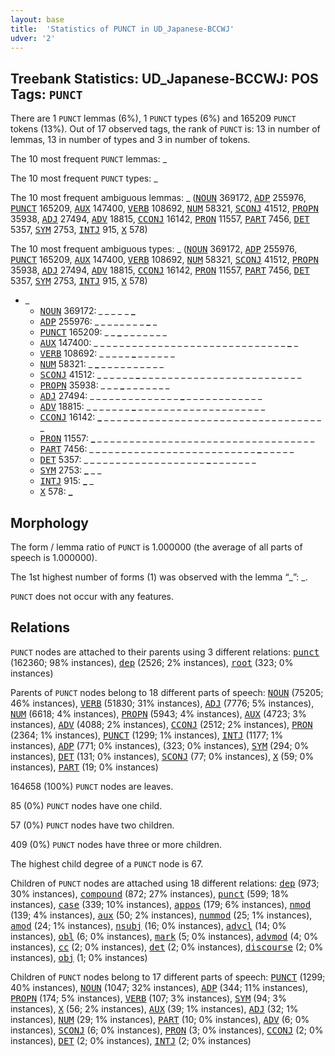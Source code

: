 ```yaml
---
layout: base
title:  'Statistics of PUNCT in UD_Japanese-BCCWJ'
udver: '2'
---
```


## Treebank Statistics: UD_Japanese-BCCWJ: POS Tags: `PUNCT`

There are 1 `PUNCT` lemmas (6%), 1 `PUNCT` types (6%) and 165209 `PUNCT` tokens (13%).
Out of 17 observed tags, the rank of `PUNCT` is: 13 in number of lemmas, 13 in number of types and 3 in number of tokens.

The 10 most frequent `PUNCT` lemmas: _

The 10 most frequent `PUNCT` types:  _

The 10 most frequent ambiguous lemmas: _ (<tt><a href="ja_bccwj-pos-NOUN.html">NOUN</a></tt> 369172, <tt><a href="ja_bccwj-pos-ADP.html">ADP</a></tt> 255976, <tt><a href="ja_bccwj-pos-PUNCT.html">PUNCT</a></tt> 165209, <tt><a href="ja_bccwj-pos-AUX.html">AUX</a></tt> 147400, <tt><a href="ja_bccwj-pos-VERB.html">VERB</a></tt> 108692, <tt><a href="ja_bccwj-pos-NUM.html">NUM</a></tt> 58321, <tt><a href="ja_bccwj-pos-SCONJ.html">SCONJ</a></tt> 41512, <tt><a href="ja_bccwj-pos-PROPN.html">PROPN</a></tt> 35938, <tt><a href="ja_bccwj-pos-ADJ.html">ADJ</a></tt> 27494, <tt><a href="ja_bccwj-pos-ADV.html">ADV</a></tt> 18815, <tt><a href="ja_bccwj-pos-CCONJ.html">CCONJ</a></tt> 16142, <tt><a href="ja_bccwj-pos-PRON.html">PRON</a></tt> 11557, <tt><a href="ja_bccwj-pos-PART.html">PART</a></tt> 7456, <tt><a href="ja_bccwj-pos-DET.html">DET</a></tt> 5357, <tt><a href="ja_bccwj-pos-SYM.html">SYM</a></tt> 2753, <tt><a href="ja_bccwj-pos-INTJ.html">INTJ</a></tt> 915, <tt><a href="ja_bccwj-pos-X.html">X</a></tt> 578)

The 10 most frequent ambiguous types:  _ (<tt><a href="ja_bccwj-pos-NOUN.html">NOUN</a></tt> 369172, <tt><a href="ja_bccwj-pos-ADP.html">ADP</a></tt> 255976, <tt><a href="ja_bccwj-pos-PUNCT.html">PUNCT</a></tt> 165209, <tt><a href="ja_bccwj-pos-AUX.html">AUX</a></tt> 147400, <tt><a href="ja_bccwj-pos-VERB.html">VERB</a></tt> 108692, <tt><a href="ja_bccwj-pos-NUM.html">NUM</a></tt> 58321, <tt><a href="ja_bccwj-pos-SCONJ.html">SCONJ</a></tt> 41512, <tt><a href="ja_bccwj-pos-PROPN.html">PROPN</a></tt> 35938, <tt><a href="ja_bccwj-pos-ADJ.html">ADJ</a></tt> 27494, <tt><a href="ja_bccwj-pos-ADV.html">ADV</a></tt> 18815, <tt><a href="ja_bccwj-pos-CCONJ.html">CCONJ</a></tt> 16142, <tt><a href="ja_bccwj-pos-PRON.html">PRON</a></tt> 11557, <tt><a href="ja_bccwj-pos-PART.html">PART</a></tt> 7456, <tt><a href="ja_bccwj-pos-DET.html">DET</a></tt> 5357, <tt><a href="ja_bccwj-pos-SYM.html">SYM</a></tt> 2753, <tt><a href="ja_bccwj-pos-INTJ.html">INTJ</a></tt> 915, <tt><a href="ja_bccwj-pos-X.html">X</a></tt> 578)


* _
  * <tt><a href="ja_bccwj-pos-NOUN.html">NOUN</a></tt> 369172: <b>_</b> _ <b>_</b> <b>_</b> _ _ <b>_</b> <b>_</b> _ <b>_</b> _ <b>_</b>
  * <tt><a href="ja_bccwj-pos-ADP.html">ADP</a></tt> 255976: _ _ _ _ <b>_</b> _ _ _ <b>_</b> _ <b>_</b> _
  * <tt><a href="ja_bccwj-pos-PUNCT.html">PUNCT</a></tt> 165209: _ _ <b>_</b> _ _ _ _ _ _ _
  * <tt><a href="ja_bccwj-pos-AUX.html">AUX</a></tt> 147400: _ _ _ _ _ _ _ _ _ _ _ _ _ _ _ _ _ _ _ _ _ _ _ _ _ _ _ _ _ _ <b>_</b> _
  * <tt><a href="ja_bccwj-pos-VERB.html">VERB</a></tt> 108692: _ _ _ _ _ <b>_</b> _ _ _ _ _ _
  * <tt><a href="ja_bccwj-pos-NUM.html">NUM</a></tt> 58321: _ <b>_</b> _ _ _ _ _ _ _ _ _ _
  * <tt><a href="ja_bccwj-pos-SCONJ.html">SCONJ</a></tt> 41512: _ _ _ _ _ _ <b>_</b> _ _ _ _ _ _ _ _ _ _ _ _ _ _ _ _ _ _ _ _ _ _ _ _ _
  * <tt><a href="ja_bccwj-pos-PROPN.html">PROPN</a></tt> 35938: _ _ _ <b>_</b> _ _ _ _ _ _ _
  * <tt><a href="ja_bccwj-pos-ADJ.html">ADJ</a></tt> 27494: _ _ _ _ _ _ _ _ _ _ _ _ _ _ <b>_</b> _ _ _ _ _ _ _ _ _ _ _ _
  * <tt><a href="ja_bccwj-pos-ADV.html">ADV</a></tt> 18815: _ _ _ _ _ _ _ <b>_</b> _ _ _ _ _ _ _ _ _ _ _ _ _ _ _ _ _ _ _ _
  * <tt><a href="ja_bccwj-pos-CCONJ.html">CCONJ</a></tt> 16142: <b>_</b> _ _ _ _ _ _ _ _ _ _ _ _ _ _ _ _ _ _ _ _ _ _ _ _ _ _ _ _ _ _ _ _ _ _ _
  * <tt><a href="ja_bccwj-pos-PRON.html">PRON</a></tt> 11557: <b>_</b> _ _ _ _ _ _ _ _ _ _ _ _ _ _ _ _ _ _ _ _ _ _ _ _ _ _ _ _ _ _ _ _ _ _
  * <tt><a href="ja_bccwj-pos-PART.html">PART</a></tt> 7456: _ _ _ _ _ _ _ _ _ _ _ _ _ _ _ _ _ _ _ _ _ _ _ _ _ _ <b>_</b> _ _ _ _ _
  * <tt><a href="ja_bccwj-pos-DET.html">DET</a></tt> 5357: _ _ _ _ _ _ _ _ _ _ _ _ _ _ _ _ _ _ _ <b>_</b> _ _ _ _ _ _ _
  * <tt><a href="ja_bccwj-pos-SYM.html">SYM</a></tt> 2753: <b>_</b> _ _
  * <tt><a href="ja_bccwj-pos-INTJ.html">INTJ</a></tt> 915: <b>_</b> _
  * <tt><a href="ja_bccwj-pos-X.html">X</a></tt> 578: <b>_</b>

## Morphology

The form / lemma ratio of `PUNCT` is 1.000000 (the average of all parts of speech is 1.000000).

The 1st highest number of forms (1) was observed with the lemma “_”: _.

`PUNCT` does not occur with any features.


## Relations

`PUNCT` nodes are attached to their parents using 3 different relations: <tt><a href="ja_bccwj-dep-punct.html">punct</a></tt> (162360; 98% instances), <tt><a href="ja_bccwj-dep-dep.html">dep</a></tt> (2526; 2% instances), <tt><a href="ja_bccwj-dep-root.html">root</a></tt> (323; 0% instances)

Parents of `PUNCT` nodes belong to 18 different parts of speech: <tt><a href="ja_bccwj-pos-NOUN.html">NOUN</a></tt> (75205; 46% instances), <tt><a href="ja_bccwj-pos-VERB.html">VERB</a></tt> (51830; 31% instances), <tt><a href="ja_bccwj-pos-ADJ.html">ADJ</a></tt> (7776; 5% instances), <tt><a href="ja_bccwj-pos-NUM.html">NUM</a></tt> (6618; 4% instances), <tt><a href="ja_bccwj-pos-PROPN.html">PROPN</a></tt> (5943; 4% instances), <tt><a href="ja_bccwj-pos-AUX.html">AUX</a></tt> (4723; 3% instances), <tt><a href="ja_bccwj-pos-ADV.html">ADV</a></tt> (4088; 2% instances), <tt><a href="ja_bccwj-pos-CCONJ.html">CCONJ</a></tt> (2512; 2% instances), <tt><a href="ja_bccwj-pos-PRON.html">PRON</a></tt> (2364; 1% instances), <tt><a href="ja_bccwj-pos-PUNCT.html">PUNCT</a></tt> (1299; 1% instances), <tt><a href="ja_bccwj-pos-INTJ.html">INTJ</a></tt> (1177; 1% instances), <tt><a href="ja_bccwj-pos-ADP.html">ADP</a></tt> (771; 0% instances),  (323; 0% instances), <tt><a href="ja_bccwj-pos-SYM.html">SYM</a></tt> (294; 0% instances), <tt><a href="ja_bccwj-pos-DET.html">DET</a></tt> (131; 0% instances), <tt><a href="ja_bccwj-pos-SCONJ.html">SCONJ</a></tt> (77; 0% instances), <tt><a href="ja_bccwj-pos-X.html">X</a></tt> (59; 0% instances), <tt><a href="ja_bccwj-pos-PART.html">PART</a></tt> (19; 0% instances)

164658 (100%) `PUNCT` nodes are leaves.

85 (0%) `PUNCT` nodes have one child.

57 (0%) `PUNCT` nodes have two children.

409 (0%) `PUNCT` nodes have three or more children.

The highest child degree of a `PUNCT` node is 67.

Children of `PUNCT` nodes are attached using 18 different relations: <tt><a href="ja_bccwj-dep-dep.html">dep</a></tt> (973; 30% instances), <tt><a href="ja_bccwj-dep-compound.html">compound</a></tt> (872; 27% instances), <tt><a href="ja_bccwj-dep-punct.html">punct</a></tt> (599; 18% instances), <tt><a href="ja_bccwj-dep-case.html">case</a></tt> (339; 10% instances), <tt><a href="ja_bccwj-dep-appos.html">appos</a></tt> (179; 6% instances), <tt><a href="ja_bccwj-dep-nmod.html">nmod</a></tt> (139; 4% instances), <tt><a href="ja_bccwj-dep-aux.html">aux</a></tt> (50; 2% instances), <tt><a href="ja_bccwj-dep-nummod.html">nummod</a></tt> (25; 1% instances), <tt><a href="ja_bccwj-dep-amod.html">amod</a></tt> (24; 1% instances), <tt><a href="ja_bccwj-dep-nsubj.html">nsubj</a></tt> (16; 0% instances), <tt><a href="ja_bccwj-dep-advcl.html">advcl</a></tt> (14; 0% instances), <tt><a href="ja_bccwj-dep-obl.html">obl</a></tt> (6; 0% instances), <tt><a href="ja_bccwj-dep-mark.html">mark</a></tt> (5; 0% instances), <tt><a href="ja_bccwj-dep-advmod.html">advmod</a></tt> (4; 0% instances), <tt><a href="ja_bccwj-dep-cc.html">cc</a></tt> (2; 0% instances), <tt><a href="ja_bccwj-dep-det.html">det</a></tt> (2; 0% instances), <tt><a href="ja_bccwj-dep-discourse.html">discourse</a></tt> (2; 0% instances), <tt><a href="ja_bccwj-dep-obj.html">obj</a></tt> (1; 0% instances)

Children of `PUNCT` nodes belong to 17 different parts of speech: <tt><a href="ja_bccwj-pos-PUNCT.html">PUNCT</a></tt> (1299; 40% instances), <tt><a href="ja_bccwj-pos-NOUN.html">NOUN</a></tt> (1047; 32% instances), <tt><a href="ja_bccwj-pos-ADP.html">ADP</a></tt> (344; 11% instances), <tt><a href="ja_bccwj-pos-PROPN.html">PROPN</a></tt> (174; 5% instances), <tt><a href="ja_bccwj-pos-VERB.html">VERB</a></tt> (107; 3% instances), <tt><a href="ja_bccwj-pos-SYM.html">SYM</a></tt> (94; 3% instances), <tt><a href="ja_bccwj-pos-X.html">X</a></tt> (56; 2% instances), <tt><a href="ja_bccwj-pos-AUX.html">AUX</a></tt> (39; 1% instances), <tt><a href="ja_bccwj-pos-ADJ.html">ADJ</a></tt> (32; 1% instances), <tt><a href="ja_bccwj-pos-NUM.html">NUM</a></tt> (29; 1% instances), <tt><a href="ja_bccwj-pos-PART.html">PART</a></tt> (10; 0% instances), <tt><a href="ja_bccwj-pos-ADV.html">ADV</a></tt> (6; 0% instances), <tt><a href="ja_bccwj-pos-SCONJ.html">SCONJ</a></tt> (6; 0% instances), <tt><a href="ja_bccwj-pos-PRON.html">PRON</a></tt> (3; 0% instances), <tt><a href="ja_bccwj-pos-CCONJ.html">CCONJ</a></tt> (2; 0% instances), <tt><a href="ja_bccwj-pos-DET.html">DET</a></tt> (2; 0% instances), <tt><a href="ja_bccwj-pos-INTJ.html">INTJ</a></tt> (2; 0% instances)

